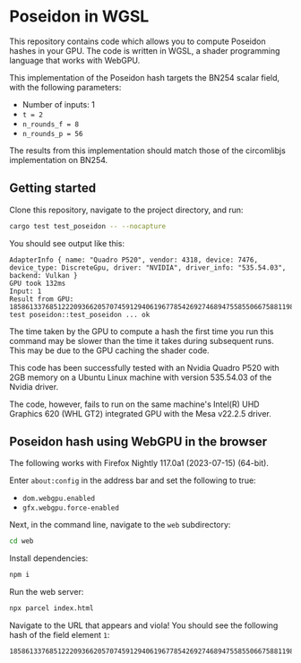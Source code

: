 # Poseidon in WGSL

This repository contains code which allows you to compute Poseidon hashes in
your GPU. The code is written in WGSL, a shader programming language that
works with WebGPU.

This implementation of the Poseidon hash targets the BN254 scalar field, with
the following parameters:

- Number of inputs: 1
- `t = 2`
- `n_rounds_f = 8`
- `n_rounds_p = 56`

The results from this implementation should match those of the circomlibjs
implementation on BN254.

## Getting started

Clone this repository, navigate to the project directory, and run:

```bash
cargo test test_poseidon -- --nocapture
```

You should see output like this:

```
AdapterInfo { name: "Quadro P520", vendor: 4318, device: 7476, device_type: DiscreteGpu, driver: "NVIDIA", driver_info: "535.54.03", backend: Vulkan }
GPU took 132ms
Input: 1
Result from GPU: 18586133768512220936620570745912940619677854269274689475585506675881198879027
test poseidon::test_poseidon ... ok
```

The time taken by the GPU to compute a hash the first time you run this command
may be slower than the time it takes during subsequent runs. This may be due to
the GPU caching the shader code.

This code has been successfully tested with an Nvidia Quadro P520 with 2GB
memory on a Ubuntu Linux machine with version 535.54.03 of the Nvidia driver.

The code, however, fails to run on the same machine's Intel(R) UHD Graphics 620
(WHL GT2) integrated GPU with the Mesa v22.2.5 driver.

## Poseidon hash using WebGPU in the browser

The following works with Firefox Nightly 117.0a1 (2023-07-15) (64-bit).

Enter `about:config` in the address bar and set the following to true:

- `dom.webgpu.enabled`
- `gfx.webgpu.force-enabled`

Next, in the command line, navigate to the `web` subdirectory:

```bash
cd web
```

Install dependencies:

```bash
npm i
```

Run the web server:

```bash
npx parcel index.html
```

Navigate to the URL that appears and viola! You should see the following hash of the field element `1`:

```
18586133768512220936620570745912940619677854269274689475585506675881198879027
```
